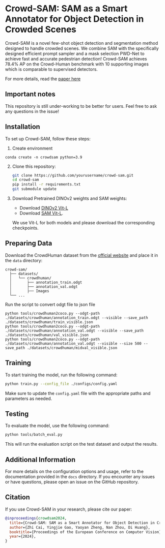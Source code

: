 
#  Crowd-SAM: SAM as a Smart Annotator for Object Detection in Crowded Scenes

Crowd-SAM is a novel few-shot object detection and segmentation method designed to handle crowded scenes. We combine SAM with the specifically designed efficient prompt  sampler and a mask selection PWD-Net to achieve fast and accurate pedestrian detection! Crowd-SAM achieves 78.4\% AP on the Crowd-Human benchmark with 10 supporting images which is comparable to supervised detectors. 

For more details, read the [paper here](https://arxiv.org/abs/2407.11464)

## Important notes
This repository is still under-working to be better for users. Feel free to ask any questions in the issue!

## Installation
To set up Crowd-SAM, follow these steps:
1. Create environment
```
conda create -n crowdsam python=3.9
```

2. Clone this repository:
   ```bash
   git clone https://github.com/yourusername/crowd-sam.git
   cd crowd-sam
   pip install -r requirements.txt
   git submodule update
   ```
3. Download Pretrained DINOv2 weights and SAM weights:
   - Download [DINOv2 Vit-L](https://github.com/facebookresearch/dinov2)
   - Download [SAM Vit-L](https://github.com/facebookresearch/segment-anything).
     
   We use Vit-L for both models and please download the corresponding checkpoints.
## Preparing Data

Download the CrowdHuman dataset from the [official website](https://www.crowdhuman.org) and place it in the `data` directory:
```
crowd-sam/
  ├── datasets/
  │   └── crowdhuman/
  │       ├── annotation_train.odgt
  │       ├── annotation_val.odgt
  │       ├── Images
  └── ...
```

Run the script to convert odgt file to json file
```
python tools/crowdhuman2coco.py --odgt-path ./datasets/crowdhuman/annotation_train.odgt --visible --save_path ./datasets/crowdhuman/train_visible.json
python tools/crowdhuman2coco.py --odgt-path ./datasets/crowdhuman/annotation_val.odgt --visible --save_path ./datasets/crowdhuman/val_visible.json
python tools/crowdhuman2coco.py --odgt-path ./datasets/crowdhuman/annotation_val.odgt --visible --size 500 --save_path ./datasets/crowdhuman/midval_visible.json

```
## Training

To start training the model, run the following command:
```bash
python train.py --config_file ./configs/config.yaml
```
Make sure to update the `config.yaml` file with the appropriate paths and parameters as needed.

## Testing

To evaluate the model, use the following command:
```bash
python tools/batch_eval.py
```
This will run the evaluation script on the test dataset and output the results.


## Additional Information

For more details on the configuration options and usage, refer to the documentation provided in the `docs` directory. If you encounter any issues or have questions, please open an issue on the GitHub repository.

## Citation

If you use Crowd-SAM in your research, please cite our paper:
```bibtex
@inproceedings{crowdsam2024,
  title={Crowd-SAM: SAM as a Smart Annotator for Object Detection in Crowded Scenes},
  author={Zhi Cai, Yingjie Gao, Yaoyan Zheng, Nan Zhou, Di Huang},
  booktitle={Proceedings of the European Conference on Computer Vision},
  year={2024},
}
```
